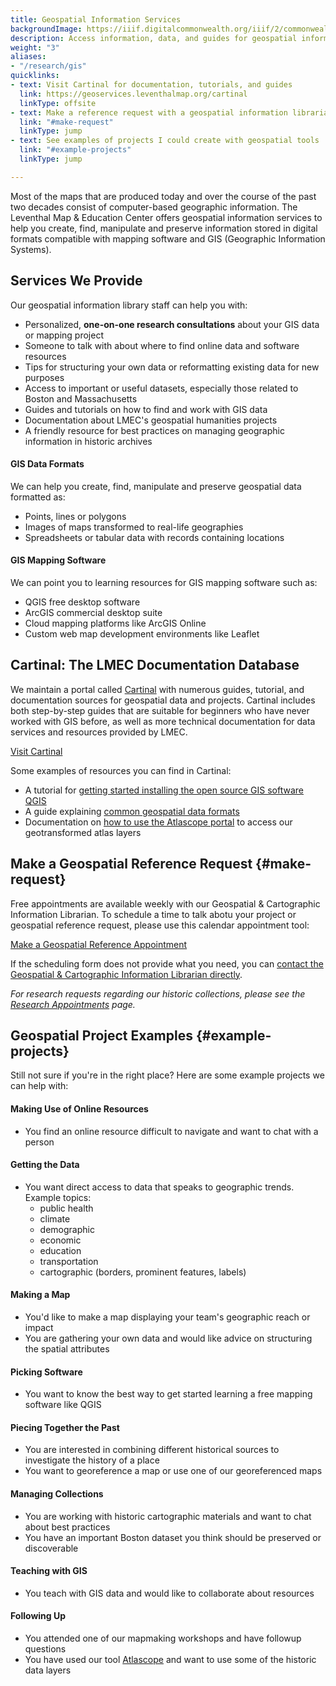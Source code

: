 ```yaml
---
title: Geospatial Information Services
backgroundImage: https://iiif.digitalcommonwealth.org/iiif/2/commonwealth:x633f990b/5729,2050,4101,1915/,800/0/default.jpg
description: Access information, data, and guides for geospatial information
weight: "3"
aliases:
- "/research/gis"
quicklinks:
- text: Visit Cartinal for documentation, tutorials, and guides
  link: https://geoservices.leventhalmap.org/cartinal
  linkType: offsite
- text: Make a reference request with a geospatial information librarian
  link: "#make-request"
  linkType: jump
- text: See examples of projects I could create with geospatial tools
  link: "#example-projects"
  linkType: jump

---
```

Most of the maps that are produced today and over the course of the past two decades consist of computer-based geographic information. The Leventhal Map & Education Center offers geospatial information services to help you create, find, manipulate and preserve information stored in digital formats compatible with mapping software and GIS (Geographic Information Systems).

## Services We Provide

Our geospatial information library staff can help you with:

* Personalized, **one-on-one research consultations** about your GIS data or mapping project
* Someone to talk with about where to find online data and software resources
* Tips for structuring your own data or reformatting existing data for new purposes
* Access to important or useful datasets, especially those related to Boston and Massachusetts
* Guides and tutorials on how to find and work with GIS data
* Documentation about LMEC's geospatial humanities projects
* A friendly resource for best practices on managing geographic information in historic archives

#### GIS Data Formats

We can help you create, find, manipulate and preserve geospatial data formatted as:

* Points, lines or polygons
* Images of maps transformed to real-life geographies
* Spreadsheets or tabular data with records containing locations

#### GIS Mapping Software

We can point you to learning resources for GIS mapping software such as:

* QGIS free desktop software
* ArcGIS commercial desktop suite
* Cloud mapping platforms like ArcGIS Online
* Custom web map development environments like Leaflet

## Cartinal: The LMEC Documentation Database

We maintain a portal called [Cartinal](https://geoservices.leventhalmap.org/cartinal/) with numerous guides, tutorial, and documentation sources for geospatial data and projects. Cartinal includes both step-by-step guides that are suitable for beginners who have never worked with GIS before, as well as more technical documentation for data services and resources provided by LMEC.

<a class="btn btn-outline-primary btn-large" href="https://cartinal.leventhalmap.org/">Visit Cartinal</a>

Some examples of resources you can find in Cartinal:

* A tutorial for [getting started installing the open source GIS software QGIS](https://cartinal.leventhalmap.org/guides/get-started-qgis/)
* A guide explaining [common geospatial data formats](https://cartinal.leventhalmap.org/guides/file-formats.html)
* Documentation on [how to use the Atlascope portal](https://cartinal.leventhalmap.org/guides/atlascope-tool-guide.html) to access our geotransformed atlas layers

## Make a Geospatial Reference Request {#make-request}

Free appointments are available weekly with our Geospatial & Cartographic Information Librarian. To schedule a time to talk abotu your project or geospatial reference request, please use this calendar appointment tool:

<a href="https://calendly.com/bellelipton/meeting" target="_blank" class="btn btn-outline-primary"><i class="far fa-calendar-check"></i> Make a Geospatial Reference Appointment </a>

If the scheduling form does not provide what you need, you can [contact the Geospatial & Cartographic Information Librarian directly](https://www.leventhalmap.org/about/people/belle-lipton/).

_For research requests regarding our historic collections, please see the_ [_Research Appointments_](/research/appointments) _page._

## Geospatial Project Examples {#example-projects}

Still not sure if you're in the right place? Here are some example projects we can help with:

#### Making Use of Online Resources

* You find an online resource difficult to navigate and want to chat with a person

#### Getting the Data

* You want direct access to data that speaks to geographic trends. Example topics:
  * public health
  * climate
  * demographic
  * economic
  * education
  * transportation
  * cartographic (borders, prominent features, labels)

#### Making a Map

* You'd like to make a map displaying your team's geographic reach or impact
* You are gathering your own data and would like advice on structuring the spatial attributes

#### Picking Software

* You want to know the best way to get started learning a free mapping software like QGIS

#### Piecing Together the Past

* You are interested in combining different historical sources to investigate the history of a place
* You want to georeference a map or use one of our georeferenced maps

#### Managing Collections

* You are working with historic cartographic materials and want to chat about best practices
* You have an important Boston dataset you think should be preserved or discoverable

#### Teaching with GIS

* You teach with GIS data and would like to collaborate about resources

#### Following Up

* You attended one of our mapmaking workshops and have followup questions
* You have used our tool [Atlascope](https://atlascope.leventhalmap.org) and want to use some of the historic data layers